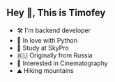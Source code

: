 ## Hey 👋, This is Timofey

- 🛠 I'm backend developer
- 🐍 In love with Python
- 📖 Study at SkyPro
- 🇷🇺 Originally from Russia
- 👀 Interested in Cinematography
- ⛰ Hiking mountains
